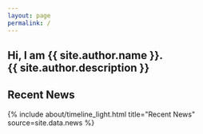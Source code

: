 ```yaml
---
layout: page
permalink: /
---
```


<section class="section site-header text-center">
  <!-- {% include landing.html %} -->
  <div class="section-content">
    <h1 class="site-header-headline"> 
      Hi, I am {{ site.author.name }}.
      <br>
      {{ site.author.description }} 
    </h1>
  </div>
</section>

<section class="section section-news">
  <div class="section-content">
    <h2 class="section-news-headline">Recent News</h2>
    {% include about/timeline_light.html title="Recent News" source=site.data.news %}
  </div>
</section>

